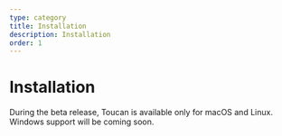 ```yaml
---
type: category
title: Installation
description: Installation
order: 1
---
```


# Installation

During the beta release, Toucan is available only for macOS and Linux. Windows support will be coming soon.
